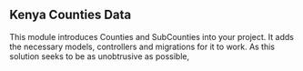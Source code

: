 ## Kenya Counties Data

This module introduces Counties and SubCounties into your project. It adds the necessary models, controllers and migrations for it to work. As this solution seeks to be as unobtrusive as possible, 